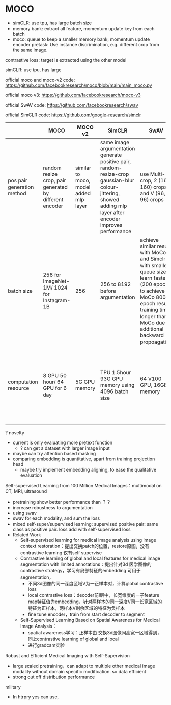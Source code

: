 # MOCO
- simCLR: use tpu, has large batch size
- memory bank: extract all feature, momentum update key from each batch
- moco: queue to keep a smaller memory bank, momentum update encoder
pretask: Use instance discrimination, e.g. different crop from the same image. 

contrastive loss: target is extracted using the other model

simCLR: use tpu, has large 

official moco and moco-v2 code: https://github.com/facebookresearch/moco/blob/main/main_moco.py

official moco v3: https://github.com/facebookresearch/moco-v3

official SwAV code: https://github.com/facebookresearch/swav

official SimCLR code: https://github.com/google-research/simclr

|        | MOCO   | MOCO v2 | SimCLR | SwAV | MoCo v3
|  ----  |  ----  |  ----   |  ----  |  ----  | ---- |
| pos pair generation method | random resize crop, pair generated by different encoder | similar to moco, model added mlp layer | same image argumentation generate positive pair, random-resize-crop gaussian-blur colour-jittering, showed adding mlp layer after encoder improves performance | use Multi-crop, 2 (160, 160) crops and V (96, 96) crops | similar to SimCLR
| batch size | 256 for ImageNet-1M/ 1024 for Instagram-1B | 256 | 256 to 8192 before argumentation | achieve similar result with MoCo and Simclr with smaller queue size, learn faster (200 epoch to achieve MoCo 800 epoch result) training time longer than MoCo due to additional backward propoagation | 4096, no memory queue
| computation resource | 8 GPU 50 hour/ 64 GPU for 6 day | 5G GPU memory | TPU 1.5hour 93G GPU memory using 4096 batch size | 64 V100 GPU, 16GB memory | used ViT, ViT-B on public GCP TPUv3 takes 6.3 hour for 300 epoch


? novelty
- current is only evaluating more pretext function
  - ? can get a dataset with larger image input
- maybe can try attention based masking 
- comparing embedding is quantitative, apart from training projection head
  - maybe try implement embedding aligning, to ease the qualitative evaluation 


Self-supervised Learning from 100 Million Medical Images：multimodal on CT, MRI, ultrasound
- pretraining show better performance than ？？
- increase robustness to argumentation
- using swav
- swav for each modality, and sum the loss
- mixed self-super/supervised learning: supervised positive pair: same class as positive pair. loss add with self-supervised loss
- Related Work
  - Self-supervised learning for medical image analysis using image context restoration：提出交换patch的位置，restore原图，没有contrastive learning 仅有self supervise
  - Contrastive learning of global and local features for medical image segmentation with limited annotations：提出针对3d 医学图像的contrastive strategy，学习有局部特征的embedding 可用于segmentation，
    - 不同3d图像的同一深度区域V为一正样本对，计算global contrastive loss
    - local contrastive loss：decoder前l层中，长宽维度的一子feature map特征值为embedding，针对两样本的同一深度V同一长宽区域的特征为正样本，两样本V剩余区域的特征为负样本
    - fine tune encoder，train from start decoder to segment
  - Self-Supervised Learning Based on Spatial Awareness for Medical Image Analysis：
    - spatial awareness学习：正样本由 交换3d图像同高宽一区域得到，同上contrastive learning of global and local
    - 进行gradcam实验

Robust and Efficient Medical Imaging with Self-Supervision
- large scaled pretraining，can adapt to multiple other medical image modality without domain specific modification. so data efficient
- strong out off distribution performance

military
- In htrpry yes can use, 